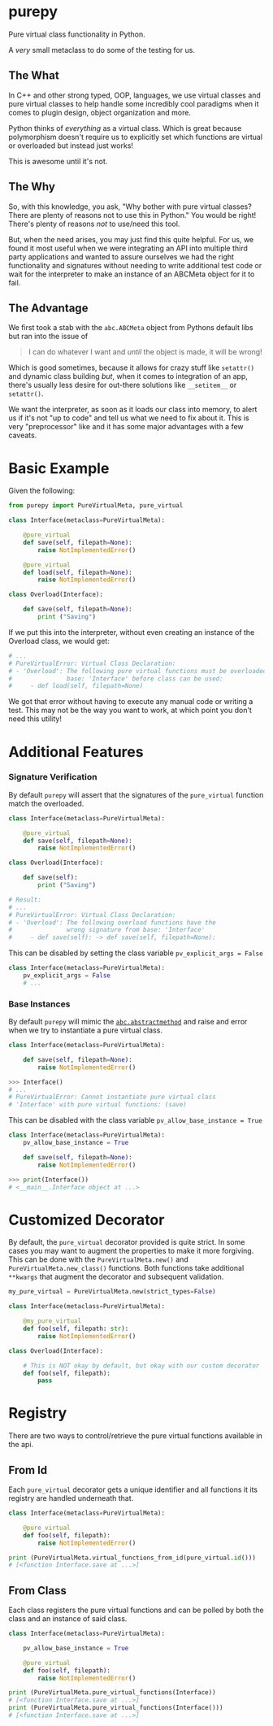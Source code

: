purepy
======
Pure virtual class functionality in Python.

A _very_ small metaclass to do some of the testing for us.

## The What
In C++ and other strong typed, OOP, languages, we use virtual classes and pure virtual classes to help
handle some incredibly cool paradigms when it comes to plugin design, object organization and more.

Python thinks of _everything_ as a virtual class. Which is great because polymorphism doesn't
require us to explicitly set which functions are virtual or overloaded but instead just works!

This is awesome until it's not.

## The Why
So, with this knowledge, you ask, "Why bother with pure virtual classes? There are plenty of reasons
not to use this in Python." You would be right! There's plenty of reasons _not_ to use/need this tool.

But, when the need arises, you may just find this quite helpful. For us, we found it most useful when
we were integrating an API into multiple third party applications and wanted to assure ourselves we had
the right functionality and signatures without needing to write additional test code or wait for the
interpreter to make an instance of an ABCMeta object for it to fail.

## The Advantage
We first took a stab with the `abc.ABCMeta` object from Pythons default libs but ran into the issue of

> I can do whatever I want and _until_ the object is made, it will be wrong!

Which is good sometimes, because it allows for crazy stuff like `setattr()` and dynamic class building
_but_, when it comes to integration of an app, there's usually less desire for out-there solutions like
`__setitem__` or `setattr()`.

We want the interpreter, as soon as it loads our class into memory, to alert us if it's not "up to
code" and tell us what we need to fix about it. This is very "preprocessor" like and it has some major
advantages with a few caveats.

# Basic Example

Given the following:
```python
from purepy import PureVirtualMeta, pure_virtual

class Interface(metaclass=PureVirtualMeta):

    @pure_virtual
    def save(self, filepath=None):
        raise NotImplementedError()

    @pure_virtual
    def load(self, filepath=None):
        raise NotImplementedError()

class Overload(Interface):

    def save(self, filepath=None):
        print ("Saving")
```

If we put this into the interpreter, without even creating an instance of the Overload class, we
would get:

```python
# ...
# PureVirtualError: Virtual Class Declaration:
# - 'Overload': The following pure virtual functions must be overloaded from
#               base: 'Interface' before class can be used:
#     - def load(self, filepath=None)
```

We got that error without having to execute any manual code or writing a test. This may not be the way
you want to work, at which point you don't need this utility!

# Additional Features

### Signature Verification

By default `purepy` will assert that the signatures of the `pure_virtual` function match the
overloaded.

```python
class Interface(metaclass=PureVirtualMeta):

    @pure_virtual
    def save(self, filepath=None):
        raise NotImplementedError()

class Overload(Interface):

    def save(self):
        print ("Saving")

# Result:
# ...
# PureVirtualError: Virtual Class Declaration:
# - 'Overload': The following overload functions have the
#               wrong signature from base: 'Interface'
#     - def save(self): -> def save(self, filepath=None):
```

This can be disabled by setting the class variable `pv_explicit_args = False`

```python
class Interface(metaclass=PureVirtualMeta):
    pv_explicit_args = False
    # ...
```

### Base Instances

By default `purepy` will mimic the [`abc.abstractmethod`][1] and raise and error when we try to
instantiate a pure virtual class.

```python
class Interface(metaclass=PureVirtualMeta):

    def save(self, filepath=None):
        raise NotImplementedError()

>>> Interface()
# ...
# PureVirtualError: Cannot instantiate pure virtual class
# 'Interface' with pure virtual functions: (save)
```

This can be disabled with the class variable `pv_allow_base_instance = True`

```python
class Interface(metaclass=PureVirtualMeta):
    pv_allow_base_instance = True

    def save(self, filepath=None):
        raise NotImplementedError()

>>> print(Interface())
# <__main__.Interface object at ...>
```

# Customized Decorator

By default, the `pure_virtual` decorator provided is quite strict. In some cases you may want to
augment the properties to make it more forgiving. This can be done with the `PureVirtualMeta.new()`
and `PureVirtualMeta.new_class()` functions. Both functions take additional `**kwargs` that augment the
decorator and subsequent validation.

```python
my_pure_virtual = PureVirtualMeta.new(strict_types=False)

class Interface(metaclass=PureVirtualMeta):

    @my_pure_virtual
    def foo(self, filepath: str):
        raise NotImplementedError()

class Overload(Interface):

    # This is NOT okay by default, but okay with our custom decorator 
    def foo(self, filepath):
        pass
```

# Registry
There are two ways to control/retrieve the pure virtual functions available in the api.

## From Id
Each `pure_virtual` decorator gets a unique identifier and all functions it its registry are handled
underneath that.

```python
class Interface(metaclass=PureVirtualMeta):

    @pure_virtual
    def foo(self, filepath):
        raise NotImplementedError()

print (PureVirtualMeta.virtual_functions_from_id(pure_virtual.id()))
# [<function Interface.save at ...>]
```

## From Class
Each class registers the pure virtual functions and can be polled by both the class and an instance of
said class.

```python
class Interface(metaclass=PureVirtualMeta):

    pv_allow_base_instance = True

    @pure_virtual
    def foo(self, filepath):
        raise NotImplementedError()

print (PureVirtualMeta.pure_virtual_functions(Interface))
# [<function Interface.save at ...>]
print (PureVirtualMeta.pure_virtual_functions(Interface()))
# [<function Interface.save at ...>]
```

[1]:(https://docs.python.org/3/library/abc.html#abc.abstractmethod)